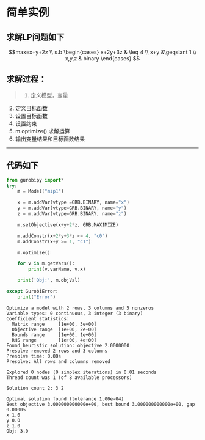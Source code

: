 
# 简单实例
## **求解LP问题如下**
$$max=x+y+2z \\
s.b
\begin{cases}
 x+2y+3z & \leq 4 \\ 
 x+y &\geqslant  1 \\
x,y,z & binary
\end{cases}  
$$
## **求解过程：**


> 1. 定义模型，变量
2. 定义目标函数
3. 设置目标函数
4. 设置约束
5. m.optimize() 求解运算
6. 输出变量结果和目标函数结果
****
## **代码如下**


```python
from gurobipy import*
try:
    m = Model("mip1")

    x = m.addVar(vtype =GRB.BINARY, name="x")
    y = m.addVar(vtype=GRB.BINARY, name="y")
    z = m.addVar(vtype=GRB.BINARY, name="z")

    m.setObjective(x+y+2*z, GRB.MAXIMIZE)

    m.addConstr(x+2*y+3*z <= 4, "c0")
    m.addConstr(x+y >= 1, "c1")

    m.optimize()

    for v in m.getVars():
        print(v.varName, v.x)

    print('Obj:', m.objVal)

except GurobiError:
    print("Error")
```

    Optimize a model with 2 rows, 3 columns and 5 nonzeros
    Variable types: 0 continuous, 3 integer (3 binary)
    Coefficient statistics:
      Matrix range     [1e+00, 3e+00]
      Objective range  [1e+00, 2e+00]
      Bounds range     [1e+00, 1e+00]
      RHS range        [1e+00, 4e+00]
    Found heuristic solution: objective 2.0000000
    Presolve removed 2 rows and 3 columns
    Presolve time: 0.00s
    Presolve: All rows and columns removed
    
    Explored 0 nodes (0 simplex iterations) in 0.01 seconds
    Thread count was 1 (of 8 available processors)
    
    Solution count 2: 3 2 
    
    Optimal solution found (tolerance 1.00e-04)
    Best objective 3.000000000000e+00, best bound 3.000000000000e+00, gap 0.0000%
    x 1.0
    y 0.0
    z 1.0
    Obj: 3.0
    
